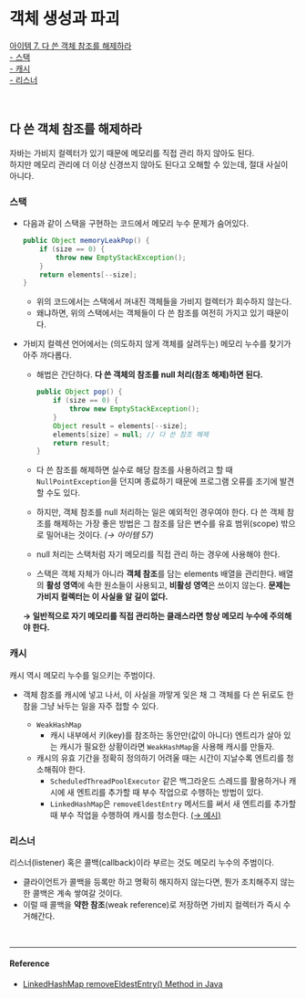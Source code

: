 # 객체 생성과 파괴

[아이템 7. 다 쓴 객체 참조를 해제하라](#다-쓴-객체-참조를-해제하라)  
[- 스택](#스택)  
[- 캐시](#캐시)  
[- 리스너](#리스너)  

<br>

## 다 쓴 객체 참조를 해제하라
자바는 가비지 컬렉터가 있기 때문에 메모리를 직접 관리 하지 않아도 된다.  
하지만 메모리 관리에 더 이상 신경쓰지 않아도 된다고 오해할 수 있는데, 절대 사실이 아니다.


### 스택
- 다음과 같이 스택을 구현하는 코드에서 메모리 누수 문제가 숨어있다.

    ```java
    public Object memoryLeakPop() {
        if (size == 0) {
            throw new EmptyStackException();
        }
        return elements[--size];
    }
    ```
  
  - 위의 코드에서는 스택에서 꺼내진 객체들을 가비지 컬렉터가 회수하지 않는다.
  - 왜냐하면, 위의 스택에서는 객체들이 다 쓴 참조를 여전히 가지고 있기 때문이다.


- 가비지 컬렉션 언어에서는 (의도하지 않게 객체를 살려두는) 메모리 누수를 찾기가 아주 까다롭다.
  - 해법은 간단하다. **다 쓴 객체의 참조를 null 처리(참조 해제)하면 된다.**
    ```java
    public Object pop() {
        if (size == 0) {
            throw new EmptyStackException();
        }
        Object result = elements[--size];
        elements[size] = null; // 다 쓴 참조 해제
        return result;
    }
    ```
    
  - 다 쓴 참조를 해제하면 실수로 해당 참조를 사용하려고 할 때 `NullPointException`을 던지며 종료하기 때문에 프로그램 오류를 조기에 발견할 수도 있다.
  - 하지만, 객체 참조를 null 처리하는 일은 예외적인 경우여야 한다. 다 쓴 객체 참조를 해제하는 가장 좋은 방법은 그 참조를 담은 변수를 유효 범위(scope) 밖으로 밀어내는 것이다. _(→ 아이템 57)_
  - null 처리는 스택처럼 자기 메모리를 직접 관리 하는 경우에 사용해야 한다.
  - 스택은 객체 자체가 아니라 **객체 참조**를 담는 elements 배열을 관리한다. 배열의 **활성 영역**에 속한 원소들이 사용되고, **비활성 영역**은 쓰이지 않는다. **문제는 가비지 컬렉터는 이 사실을 알 길이 없다.**

  **→ 일반적으로 자기 메모리를 직접 관리하는 클래스라면 항상 메모리 누수에 주의해야 한다.**


### 캐시
캐시 역시 메모리 누수를 일으키는 주범이다.
- 객체 참조를 캐시에 넣고 나서, 이 사실을 까맣게 잊은 채 그 객체를 다 쓴 뒤로도 한참을 그냥 놔두는 일을 자주 접할 수 있다.

  - `WeakHashMap`
    - 캐시 내부에서 키(key)를 참조하는 동안만(값이 아니다) 엔트리가 살아 있는 캐시가 필요한 상황이라면 `WeakHashMap`을 사용해 캐시를 만들자.
  - 캐시의 유효 기간을 정확히 정의하기 어려울 때는 시간이 지날수록 엔트리를 청소해줘야 한다.  
    - `ScheduledThreadPoolExecutor` 같은 백그라운드 스레드를 활용하거나 캐시에 새 엔트리를 추가할 때 부수 작업으로 수행하는 방법이 있다.
    - `LinkedHashMap`은 `removeEldestEntry` 메서드를 써서 새 엔트리를 추가할 때 부수 작업을 수행하여 캐시를 청소한다. [(→ 예시)](https://github.com/pageprologue/study-effective-java/blob/main/heejin/src/test/java/study/heejin/chapter2/Item7Test.java#LC50)


### 리스너
리스너(listener) 혹은 콜백(callback)이라 부르는 것도 메모리 누수의 주범이다.
- 클라이언트가 콜백을 등록만 하고 명확히 해지하지 않는다면, 뭔가 조치해주지 않는 한 콜백은 계속 쌓여갈 것이다.
- 이럴 때 콜백을 **약한 참조**(weak reference)로 저장하면 가비지 컬렉터가 즉시 수거해간다.

<br>

---
#### Reference

- [LinkedHashMap removeEldestEntry() Method in Java](https://www.geeksforgeeks.org/linkedhashmap-removeeldestentry-method-in-java)


